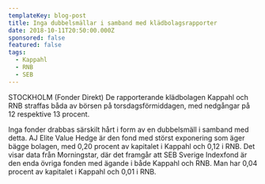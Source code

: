 ```yaml
---
templateKey: blog-post
title: Inga dubbelsmällar i samband med klädbolagsrapporter
date: 2018-10-11T20:50:00.000Z
sponsored: false
featured: false
tags:
  - Kappahl
  - RNB
  - SEB
---
```

STOCKHOLM (Fonder Direkt) De rapporterande klädbolagen Kappahl och RNB straffas båda av börsen på torsdagsförmiddagen, med nedgångar på 12 respektive 13 procent. 

Inga fonder drabbas särskilt hårt i form av en dubbelsmäll i samband med detta. AJ Elite Value Hedge är den fond med störst exponering som äger bägge bolagen, med 0,20 procent av kapitalet i Kappahl och 0,12 i RNB. Det visar data från Morningstar, där det framgår att SEB Sverige Indexfond är den enda övriga fonden med ägande i både Kappahl och RNB. Man har 0,04 procent av kapitalet i Kappahl och 0,01 i RNB.
